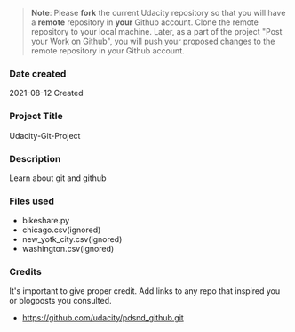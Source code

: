 >**Note**: Please **fork** the current Udacity repository so that you will have a **remote** repository in **your** Github account. Clone the remote repository to your local machine. Later, as a part of the project "Post your Work on Github", you will push your proposed changes to the remote repository in your Github account.

### Date created
2021-08-12 Created

### Project Title
Udacity-Git-Project

### Description
Learn about git and github

### Files used
* bikeshare.py
* chicago.csv(ignored)
* new_yotk_city.csv(ignored)
* washington.csv(ignored)

### Credits
It's important to give proper credit. Add links to any repo that inspired you or blogposts you consulted.
* https://github.com/udacity/pdsnd_github.git